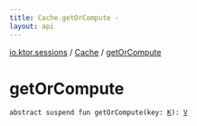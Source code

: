 ```yaml
---
title: Cache.getOrCompute - 
layout: api
---
```


<div class='api-docs-breadcrumbs'><a href="../index.html">io.ktor.sessions</a> / <a href="index.html">Cache</a> / <a href="./get-or-compute.html">getOrCompute</a></div>

# getOrCompute

<div class="signature"><code><span class="keyword">abstract</span> <span class="keyword">suspend</span> <span class="keyword">fun </span><span class="identifier">getOrCompute</span><span class="symbol">(</span><span class="parameterName" id="io.ktor.sessions.Cache$getOrCompute(io.ktor.sessions.Cache.K)/key">key</span><span class="symbol">:</span>&nbsp;<a href="index.html#K"><span class="identifier">K</span></a><span class="symbol">)</span><span class="symbol">: </span><a href="index.html#V"><span class="identifier">V</span></a></code></div>
